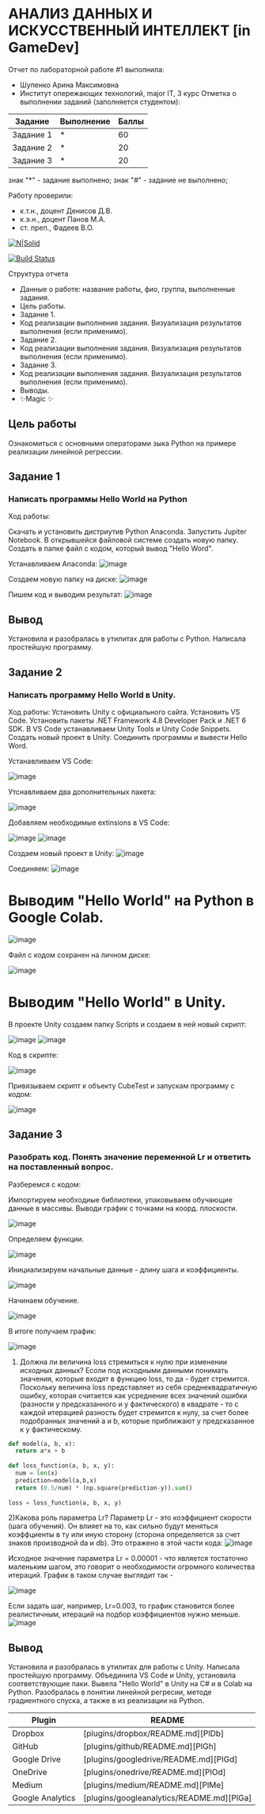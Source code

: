 # АНАЛИЗ ДАННЫХ И ИСКУССТВЕННЫЙ ИНТЕЛЛЕКТ [in GameDev]
Отчет по лабораторной работе #1 выполнила:
- Шупенко Арина Максимовна
- Институт опережающих технологий, major IT, 3 курс
Отметка о выполнении заданий (заполняется студентом):

| Задание | Выполнение | Баллы |
| ------ | ------ | ------ |
| Задание 1 | * | 60 |
| Задание 2 | * | 20 |
| Задание 3 | * | 20 |

знак "*" - задание выполнено; знак "#" - задание не выполнено;

Работу проверили:
- к.т.н., доцент Денисов Д.В.
- к.э.н., доцент Панов М.А.
- ст. преп., Фадеев В.О.

[![N|Solid](https://cldup.com/dTxpPi9lDf.thumb.png)](https://nodesource.com/products/nsolid)

[![Build Status](https://travis-ci.org/joemccann/dillinger.svg?branch=master)](https://travis-ci.org/joemccann/dillinger)

Структура отчета

- Данные о работе: название работы, фио, группа, выполненные задания.
- Цель работы.
- Задание 1.
- Код реализации выполнения задания. Визуализация результатов выполнения (если применимо).
- Задание 2.
- Код реализации выполнения задания. Визуализация результатов выполнения (если применимо).
- Задание 3.
- Код реализации выполнения задания. Визуализация результатов выполнения (если применимо).
- Выводы.
- ✨Magic ✨

## Цель работы
Ознакомиться с основными операторами зыка Python на примере реализации линейной регрессии.

## Задание 1
### Написать программы Hello World на Python
Ход работы:

Скачать и установить дистриутив Python Anaconda. Запустить Jupiter Notebook. В открывшейся файловой системе создать новую папку. Создать в папке файл с кодом, который вывод "Hello Word".

Устанавливаем Anaconda:
![image](https://user-images.githubusercontent.com/114181594/192881977-f974bda2-c055-46b8-9c6b-b8a916b94814.png)


Создаем новую папку на диске:
![image](https://user-images.githubusercontent.com/114181594/192881822-17cc64b8-90ae-440d-8274-0de18686607f.png)


Пишем код и выводим результат:
![image](https://user-images.githubusercontent.com/114181594/192881644-6f47700d-ecc2-423e-8fe9-01f62ca6d4b9.png)

## Вывод
Установила и разобралась в утилитах для работы с Python. Написала простейшую программу.


## Задание 2
### Написать программу Hello World в Unity.

Ход работы:
Установить Unity с официального сайта. Установить VS Code. Установить пакеты .NET Framework 4.8 Developer Pack и .NET 6 SDK. В VS Code устанавливаем Unity Tools и
Unity Code Snippets. Создать новый проект в Unity. Соединить программы и вывести Hello Word.


Устанавливаем VS Code:

![image](https://user-images.githubusercontent.com/114181594/192887248-28316023-0461-43a2-b5b4-38ec3e8b0587.png)

Утснавливаем два дополнительных пакета:

![image](https://user-images.githubusercontent.com/114181594/193766620-a4010e52-a7b8-4ce5-87f9-af63869f8517.png)

Добавляем необходимые extinsions в VS Code:

![image](https://user-images.githubusercontent.com/114181594/193766850-e032499f-3bcc-4246-aad2-12ccd31693c7.png)
![image](https://user-images.githubusercontent.com/114181594/193766970-f91c7b8e-4c28-4f69-b182-f8c10e3cf7cd.png)



Создаем новый проект в Unity:
![image](https://user-images.githubusercontent.com/114181594/192885859-fe4f1e76-288f-4af5-b896-2720f482f85b.png)

Соединяем:
![image](https://user-images.githubusercontent.com/114181594/192887565-1a7277f2-7455-4dd7-9f28-1713f9fb29c8.png)


# Выводим "Hello World" на Python в Google Colab.


![image](https://user-images.githubusercontent.com/114181594/193768166-2decac03-8700-4226-8655-08679890c25f.png)

Файл с кодом сохранен на личном диске:

![image](https://user-images.githubusercontent.com/114181594/193768800-10c31129-9cf3-4aaf-bed7-61d9a7754930.png)

# Выводим "Hello World" в Unity.

В проекте Unity создаем папку Scripts и создаем в ней новый скрипт:

![image](https://user-images.githubusercontent.com/114181594/193769269-d9bc4cb5-66b5-42c8-81b2-a388e0d3731d.png)
![image](https://user-images.githubusercontent.com/114181594/193769654-6923c4de-1c74-497a-a465-3bb4c66a1a88.png)

Код в скрипте:

![image](https://user-images.githubusercontent.com/114181594/193777154-1bedcfa0-7374-47c5-abc8-d8bc52982616.png)


Привязываем скрипт к объекту CubeTest и запускам программу с кодом:

![image](https://user-images.githubusercontent.com/114181594/193781793-f6b66076-7154-44ce-a2ba-82661505cb0a.png)



## Задание 3
### Разобрать код. Понять значение переменной Lr и ответить на поставленный вопрос.

Разберемся с кодом:

Импортируем необходиые библиотеки, упаковываем обучающие данные в массивы. Выводи график с точками на коорд. плоскости.

![image](https://user-images.githubusercontent.com/114181594/194025567-adad74f2-bc03-48fb-8b4b-df94df3a4042.png)

Определяем функции.

![image](https://user-images.githubusercontent.com/114181594/194026306-9484b177-8636-4735-913f-f12756000424.png)


Инициализируем начальные данные - длину шага и коэффициенты.

![image](https://user-images.githubusercontent.com/114181594/194026498-952d23e6-00de-4542-bab9-eb5dd81574b9.png)


Начинаем обучение.

![image](https://user-images.githubusercontent.com/114181594/194026603-77ca9ba8-f519-4580-9e17-08dea18a953a.png)

В итоге получаем график: 

![image](https://user-images.githubusercontent.com/114181594/194026682-38a94eca-a850-4218-82dc-8202329aef33.png)

1) Должна ли величина loss стремиться к нулю при изменении исходных данных? 
Есоли под исходными данными понимать значения, которые входят в функцию loss, то да - будет стремится.
Поскольку величина loss представляет из себя среднеквадратичную ошибку, которая считается как усреднение всех значений ошибки (разности y предсказанного и y фактического) в квадрате - то с каждой итерацией разность будет стремится к нулу, за счет более подобранных значений а и b, которые приближают y предсказанное к y фактическому.

```Python
def model(a, b, x):
  return a*x + b
  
def loss_function(a, b, x, y):
  num = len(x)
  prediction=model(a,b,x)
  return (0.5/num) * (np.square(prediction-y)).sum()
  
loss = loss_function(a, b, x, y)
```


2)Какова роль параметра Lr?
Параметр Lr - это коэффициент скорости (шага обучения). Он влияет на то, как сильно будут меняться коэффциенты в ту или иную сторону (сторона определяется за счет знаков производной da и db).
Это отражено в этой части кода:
![image](https://user-images.githubusercontent.com/114181594/194027472-17cb3a27-e060-46f2-aa92-d6536edef7fa.png)

Исходное значение параметра Lr = 0.00001 - что является тостаточно маленьким шагом, это говорит о необходимости огромного количества итераций.
График в таком случае выглядит так - 

![image](https://user-images.githubusercontent.com/114181594/194030158-7b74351e-a157-4031-8be8-52415bdf3d38.png)

Если задать шаг, например,  Lr=0.003, то график становится более реалистичным, итераций на подбор коэффициентов нужно меньше.
![image](https://user-images.githubusercontent.com/114181594/194026682-38a94eca-a850-4218-82dc-8202329aef33.png)


## Вывод
Установила и разобралась в утилитах для работы с Unity. Написала простейшую программу. Объединила VS Code и Unity, установила соответствующие паки. Вывела "Hello World"  в Unity на C# и в Colab на Python. Разобралась в понятии линейной регресии, методе градиентного спуска, а также в из реализации на Python.


| Plugin | README |
| ------ | ------ |
| Dropbox | [plugins/dropbox/README.md][PlDb] |
| GitHub | [plugins/github/README.md][PlGh] |
| Google Drive | [plugins/googledrive/README.md][PlGd] |
| OneDrive | [plugins/onedrive/README.md][PlOd] |
| Medium | [plugins/medium/README.md][PlMe] |
| Google Analytics | [plugins/googleanalytics/README.md][PlGa] |
